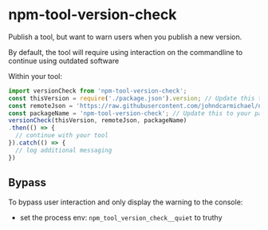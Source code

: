 # npm-tool-version-check

Publish a tool, but want to warn users when you publish a new version.

By default, the tool will require using interaction on the commandline to continue using outdated software

Within your tool:

```typescript
import versionCheck from 'npm-tool-version-check';
const thisVersion = require('./package.json').version; // Update this to work for your package
const remoteJson = 'https://raw.githubusercontent.com/johndcarmichael/npm-tool-version-check/master/package.json'; // Update this URL to work for your package 
const packageName = 'npm-tool-version-check'; // Update this to your package name
versionCheck(thisVersion, remoteJson, packageName)
.then(() => {
  // continue with your tool
}).catch(() => {
  // log additional messaging
})
```

## Bypass
To bypass user interaction and only display the warning to the console:
 - set the process env: `npm_tool_version_check__quiet` to truthy